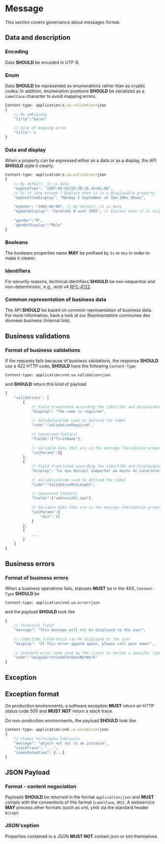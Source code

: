 # Message

This section covers governance about messages format.

## Data and description

### Encoding

Data **SHOULD** be encoded in UTF-8.

### Enum

Data **SHOULD** be represented as enumerations rather than as cryptic codes. In addition, enumeration positions **SHOULD** be serialized as a `camelCase` character to avoid mapping errors.

```javascript
Content-type: application/x.va.validation+json
{
    // No ambiguity
    "title":"baron"
      
    // Risk of mapping error
    "title": 4
}
```

### Data and display

When a property can be expressed either as a data or as a display, the API **SHOULD** state it clearly.

```javascript
Content-type: application/x.va.validation+json
{
    // By default, it is data
    "myDateTime": "1997-09-02T19:20:30.45+01:00", 
    // Is it long enough ? Explain when it is a displayable property
    "myDateTimeDisplay": "Monday 2 September at 7pm 20mn 30sec",
 
    "myDate": "1985-08-09", // By default, it is data
    "myDateDisplay": "Vendredi 9 août 1985", // Explain when it is displayable (and the birthday of Jérôme Freyre)
      
    "gender":"M",
    "genderDisplay":"Male"
}
```

### Booleans

The booleans properties name **MAY** be prefixed by `Is` or `Has` in order to make it clearer.

### Identifiers

For security reasons, technical identifiers **SHOULD** be non-sequential and non-deterministic, e.g., `UUID` v4 [RFC-4122](https://tools.ietf.org/html/rfc4122). 

### Common representation of business data

The API **SHOULD** be based on common representation of business data. For more information, have a look at our Représentation communes des données business (Internal link).

## Business validations

### Format of business validations

If the requests fails because of business validations, the response **SHOULD** use a 422 HTTP code, **SHOULD** have the following `Content-Type`
```
Content-type: application/vnd.va.validation+json
```
and **SHOULD** return this kind of payload
```javascript
{
    "validations": [      
        {
            // Field translated according the i18n/l10n and displayable to the user
            "display": "The name is required",
 
            // ValidationCode used to defined the label
            "code":"validationRequired",
 
            // Concerned field(s)
            "fields":["firstName"],
 
            // Variable data that are in the message (Validation property)
            "valParams":{}
        },
        {
            // Field translated according the i18n/l10n and displayable to the user
            "display": "Le npa devrait comporter au moins 42 caractères",
 
            // ValidationCode used to defined the label
            "code":"validationMinLength",
 
            // Concerned field(s)
            "fields":["address[0].npa"],
 
            // Variable data that are in the message (Validation property)
            "valParams":{
                "min": 42
            }
        },
        {
            ...
        }
    ]
}
```

## Business errors

### Format of business errors

When a business operations fails, statuses **MUST** be in the 4XX, `Content-Type` **SHOULD** be 
```
Content-type: application/vnd.va.error+json
```
and the payload **SHOULD** look like
```javascript
{
    // Technical field
    "message": "This message will not be displayed to the user",
  
    // i18n/l10n field which can be displayed to the user
    "display": "If this error append again, please call your mama!",
      
    // Standard error code used by the client to define a specific label to display
    "code":"uniqueErrorCodeForDoesNotWork"
}
```

## Exception

## Exception format

On production environments, a software exception **MUST** return an HTTP status code 500 and **MUST NOT** return a stack trace.

On non-production environments, the payload **SHOULD** look like
```javascript
Content-type: application/vnd.va.exception+json
{
    // Champs techniques habituels
    "message": "object not set to an instance",
    "stackTrace": "...",
    "innerException": {...}
}
```

## JSON Payload

### Format - content negociation

Payloads **SHOULD** be returned in the format `application/json` and **MUST** comply with the conventions of this format (`camelCase`, etc). A webservice **MAY** process other formats (such as xml, yml) via the standard header `Accept`.

### JSON'ception

Properties contained in a JSON **MUST NOT** contain json or xml themselves.
